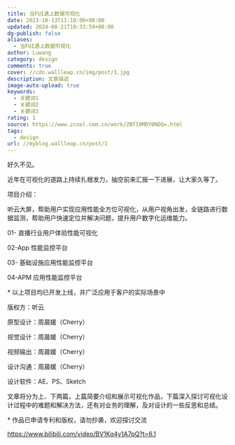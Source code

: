 ```yaml
---
title: 当FUI遇上数据可视化
date: 2023-10-13T11:18:00+08:00
updated: 2024-08-21T10:33:59+08:00
dg-publish: false
aliases:
  - 当FUI遇上数据可视化
author: Luwang
category: design
comments: true
cover: //cdn.wallleap.cn/img/post/1.jpg
description: 文章描述
image-auto-upload: true
keywords:
  - 关键词1
  - 关键词2
  - 关键词3
rating: 1
source: https://www.zcool.com.cn/work/ZNTI0MDY0NDQ=.html
tags:
  - design
url: //myblog.wallleap.cn/post/1
---
```


好久不见。

近年在可视化的道路上持续扎根发力，抽空前来汇报一下进展，让大家久等了。

项目介绍：

听云大屏，帮助用户实现应用性能全方位可视化，从用户视角出发，全链路进行数据监测，帮助用户快速定位并解决问题，提升用户数字化运维能力。

01- 直播行业用户体验性能可视化

02-App 性能监控平台

03- 基础设施应用性能监控平台

04-APM 应用性能监控平台

\* 以上项目均已开发上线，并广泛应用于客户的实际场景中

版权方：听云

原型设计：周晨媛（Cherry）

视觉设计：周晨媛（Cherry）

视频输出：周晨媛（Cherry）

设计沟通：周晨媛（Cherry）

设计软件：AE、PS、Sketch

文章将分为上、下两篇，上篇简要介绍和展示可视化作品，下篇深入探讨可视化设计过程中的难题和解决方法，还有对业务的理解，及对设计的一些反思和总结。

\* 作品已申请专利和版权，请勿抄袭，欢迎探讨交流

<https://www.bilibili.com/video/BV1Kq4y1A7pQ?t=6.1>
